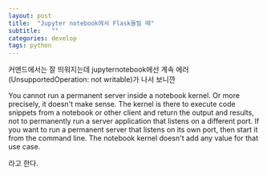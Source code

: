 ```yaml
---
layout: post
title:  "Jupyter notebook에서 Flask돌릴 때"
subtitle:   ""
categories: develop
tags: python
---
```

커맨드에서는 잘 띄워지는데 jupyternotebook에선 계속 에러(UnsupportedOperation: not writable)가 나서 보니깐


You cannot run a permanent server inside a notebook kernel. Or more precisely, it doesn't make sense. The kernel is there to execute code snippets from a notebook or other client and return the output and results, not to permanently run a server application that listens on a different port. If you want to run a permanent server that listens on its own port, then start it from the command line. The notebook kernel doesn't add any value for that use case.

라고 한다.

